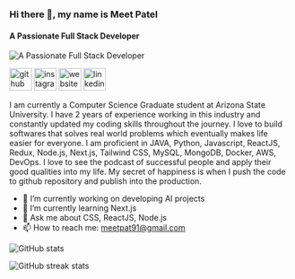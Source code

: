 ### Hi there 👋, my name is Meet Patel 
#### A Passionate Full Stack Developer
![A Passionate Full Stack Developer](https://media.licdn.com/dms/image/D4D16AQHjktvR8H_8Qw/profile-displaybackgroundimage-shrink_350_1400/0/1722217951553?e=1727913600&v=beta&t=sJVzDSQT5e6wDfPDVXbSSwY1bvD6JykSjDj7ka258n4)

[<img src='https://cdn.jsdelivr.net/npm/simple-icons@3.0.1/icons/github.svg' alt='github' height='40'>](https://github.com/meetpat2011)  [<img src='https://cdn.jsdelivr.net/npm/simple-icons@3.0.1/icons/instagram.svg' alt='instagram' height='40'>](https://www.instagram.com/meet.swagger/)  [<img src='https://cdn.jsdelivr.net/npm/simple-icons@3.0.1/icons/icloud.svg' alt='website' height='40'>](https://meet20patel.netlify.app/)  [<img src='https://cdn.jsdelivr.net/npm/simple-icons@3.0.1/icons/linkedin.svg' alt='linkedin' height='40'>](https://www.linkedin.com/in/csmeetpatel/)  

I am currently a Computer Science Graduate student at Arizona State University. I have 2 years of experience working in this industry and constantly updated my coding skills throughout the journey. I love to build softwares that solves real world problems which eventually makes life easier for everyone. I am proficient in JAVA, Python, Javascript, ReactJS, Redux, Node.js, Next.js, Tailwind CSS, MySQL, MongoDB, Docker, AWS, DevOps. I love to see the podcast of successful people and apply their good qualities into my life. My secret of happiness is when I push the code to github repository and publish into the production.

- 🔭 I’m currently working on developing AI projects 
- 🌱 I’m currently learning Next.js 
- 💬 Ask me about  CSS, ReactJS, Node.js  
- 📫 How to reach me: meetpat91@gmail.com 


![GitHub stats](https://github-readme-stats.vercel.app/api?username=meetpat2011&show_icons=true&count_private=true)  

![GitHub streak stats](https://streak-stats.demolab.com/?user=meetpat2011)  



